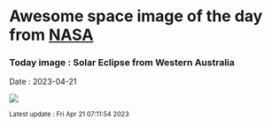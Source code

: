
# Awesome space image of the day from [NASA](https://api.nasa.gov/)

### Today image : Solar Eclipse from Western Australia
Date : 2023-04-21

![](https://apod.nasa.gov/apod/image/2304/PSX_20230420_140324h1024.jpg)

<small>Latest update : Fri Apr 21 07:11:54 2023</small>
        